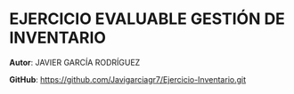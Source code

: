 # EJERCICIO EVALUABLE GESTIÓN DE INVENTARIO

**Autor**: JAVIER GARCÍA RODRÍGUEZ

**GitHub**: https://github.com/Javigarciagr7/Ejercicio-Inventario.git